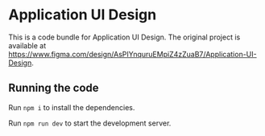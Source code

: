
  # Application UI Design

  This is a code bundle for Application UI Design. The original project is available at https://www.figma.com/design/AsPIYnquruEMpiZ4zZuaB7/Application-UI-Design.

  ## Running the code

  Run `npm i` to install the dependencies.

  Run `npm run dev` to start the development server.
  